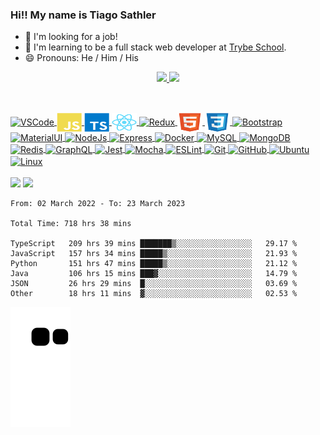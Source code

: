 
### Hi!! My name is Tiago Sathler

- 🔭 I'm looking for a job!
- 🌱 I'm learning to be a full stack web developer at [Trybe School](https://www.betrybe.com/).
- 😄 Pronouns: He / Him / His

<div align="center">
  <a href="https://github.com/tiagosathler">
  <img height="180em" src="https://github-readme-stats.vercel.app/api?username=tiagosathler&show_icons=true&theme=dracula&include_all_commits=true&count_private=true"/>
  <img height="180em" src="https://github-readme-stats.vercel.app/api/top-langs/?username=tiagosathler&layout=compact&langs_count=7&theme=dracula"/>
</div>

##

<div style="display: inline_block"><br>

<div>
 <img align="center" alt="VSCode" height="30" width="40"   src="https://cdn.jsdelivr.net/gh/devicons/devicon/icons/vscode/vscode-original.svg">
 <img align="center" alt="Javascript" height="30" width="40" src="https://raw.githubusercontent.com/devicons/devicon/master/icons/javascript/javascript-plain.svg">
 <img align="center" alt="Typescript" height="30" width="40" src="https://raw.githubusercontent.com/devicons/devicon/master/icons/typescript/typescript-plain.svg">
 <img align="center" alt="React" height="30" width="40" src="https://raw.githubusercontent.com/devicons/devicon/master/icons/react/react-original.svg">
 <img align="center" alt="Redux" height="30" width="40" src="https://cdn.jsdelivr.net/gh/devicons/devicon/icons/redux/redux-original.svg">  
 <img align="center" alt="HTML" height="30" width="40" src="https://raw.githubusercontent.com/devicons/devicon/master/icons/html5/html5-original.svg">
 <img align="center" alt="CSS" height="30" width="40" src="https://raw.githubusercontent.com/devicons/devicon/master/icons/css3/css3-original.svg">  
 <img align="center" alt="Bootstrap" height="30" width="40" src="https://cdn.jsdelivr.net/gh/devicons/devicon/icons/bootstrap/bootstrap-original-wordmark.svg">
 <img align="center" alt="MaterialUI" height="30" width="40"  src="https://cdn.jsdelivr.net/gh/devicons/devicon/icons/materialui/materialui-original.svg">
 <img align="center" alt="NodeJs" height="30" width="40" src="https://cdn.jsdelivr.net/gh/devicons/devicon/icons/nodejs/nodejs-original.svg">
 <img align="center" alt="Express" height="30" width="40" src="https://cdn.jsdelivr.net/gh/devicons/devicon/icons/express/express-original.svg">
 <img align="center" alt="Docker" height="30" width="40" src="https://cdn.jsdelivr.net/gh/devicons/devicon/icons/docker/docker-original-wordmark.svg">
 <img align="center" alt="MySQL" height="30" width="40" src="https://cdn.jsdelivr.net/gh/devicons/devicon/icons/mysql/mysql-original.svg">
 <img align="center" alt="MongoDB" height="30" width="40" src="https://cdn.jsdelivr.net/gh/devicons/devicon/icons/mongodb/mongodb-original-wordmark.svg"> 
   <img align="center" alt="Redis" height="30" width="40" src="https://cdn.jsdelivr.net/gh/devicons/devicon/icons/redis/redis-original-wordmark.svg">
   <img align="center" alt="GraphQL" height="30" width="40" src="https://cdn.jsdelivr.net/gh/devicons/devicon/icons/graphql/graphql-plain-wordmark.svg">
 <img align="center" alt="Jest" height="30" width="40" src="https://cdn.jsdelivr.net/gh/devicons/devicon/icons/jest/jest-plain.svg">
   <img align="center" alt="Mocha" height="30" width="40" src="https://cdn.jsdelivr.net/gh/devicons/devicon/icons/mocha/mocha-plain.svg">
   <img align="center" alt="ESLint" height="30" width="40" src="https://cdn.jsdelivr.net/gh/devicons/devicon/icons/eslint/eslint-original-wordmark.svg">     <img align="center" alt="Git" height="30" width="40" src="https://cdn.jsdelivr.net/gh/devicons/devicon/icons/git/git-original.svg">
   <img align="center" alt="GitHub" height="30" width="40" src="https://cdn.jsdelivr.net/gh/devicons/devicon/icons/github/github-original-wordmark.svg">
   <img align="center" alt="Ubuntu" height="30" width="40" src="https://cdn.jsdelivr.net/gh/devicons/devicon/icons/ubuntu/ubuntu-plain.svg">
 <img align="center" alt="Linux" height="30" width="40" src="https://cdn.jsdelivr.net/gh/devicons/devicon/icons/linux/linux-original.svg">
</div>
<br>
<div>
 <a href = "mailto:sathler@gmail.com"><img src="https://img.shields.io/badge/-Gmail-%23333?style=for-the-badge&logo=gmail&logoColor=white" target="_blank"></a>
 <a href="https://www.linkedin.com/in/tiagosathler" target="_blank"><img src="https://img.shields.io/badge/-LinkedIn-%230077B5?style=for-the-badge&logo=linkedin&logoColor=white" target="_blank"></a>
 
 <!--START_SECTION:waka-->

```text
From: 02 March 2022 - To: 23 March 2023

Total Time: 718 hrs 38 mins

TypeScript   209 hrs 39 mins ███████▒░░░░░░░░░░░░░░░░░   29.17 %
JavaScript   157 hrs 34 mins █████▒░░░░░░░░░░░░░░░░░░░   21.93 %
Python       151 hrs 47 mins █████▒░░░░░░░░░░░░░░░░░░░   21.12 %
Java         106 hrs 15 mins ███▓░░░░░░░░░░░░░░░░░░░░░   14.79 %
JSON         26 hrs 29 mins  █░░░░░░░░░░░░░░░░░░░░░░░░   03.69 %
Other        18 hrs 11 mins  ▓░░░░░░░░░░░░░░░░░░░░░░░░   02.53 %
```

<!--END_SECTION:waka-->

  ![Snake animation](https://github.com/tiagosathler/tiagosathler/blob/output/github-contribution-grid-snake.svg)

</div>
